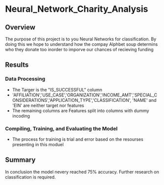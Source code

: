 # Neural_Network_Charity_Analysis

## Overview
The purpose of this project is to you Neural Networks for classification. By doing this we hope to understand how the compay Alphbet soup determins who they donate too inorder to imporve our chances of recieving funding 

## Results
### Data Processing

* The Targer is the "IS_SUCCESSFUL" column
* 'AFFILIATION','USE_CASE','ORGANIZATION','INCOME_AMT','SPECIAL_CONSIDERATIONS','APPLICATION_TYPE','CLASSIFICATION', 'NAME' and 'EIN' are neither target nor features 
* The remaining columns are Features split into columns with dummy incoding 

### Compiling, Training, and Evaluating the Model

* The process for training is trial and error based on the resourses presenting in this moduel 

## Summary 

In conclusion the model nevery reached 75% accuracy. Further research on classification is required. 


